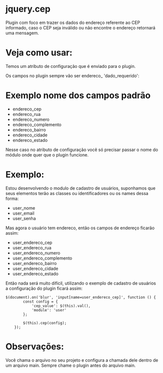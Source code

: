 # jquery.cep
Plugin com foco em trazer os dados do endereço referente ao CEP informado, caso o CEP seja inválido ou não encontre o endereço retornará uma mensagem.

Veja como usar:
===============

Temos um atributo de configuração que é enviado para o plugin.

Os campos no plugin sempre vão ser endereco_ 'dado_requerido':

Exemplo nome dos campos padrão
=========

- endereco_cep
- endereco_rua
- endereco_numero
- endereco_complemento
- endereco_bairro
- endereco_cidade
- endereco_estado

Nesse caso no atributo de configuração você só precisar passar o nome do módulo onde quer que o plugin funcione.

Exemplo:
=======

Estou desenvolvendo o modulo de cadastro de usuários, suponhamos que seus elementos terão as classes ou identificadores ou os names dessa forma:

- user_nome
- user_email
- user_senha

Mas agora o usuário tem endereco, então os campos de endereço ficarão assim:

- user_endereco_cep
- user_endereco_rua
- user_endereco_numero
- user_endereco_complemento
- user_endereco_bairro
- user_endereco_cidade
- user_endereco_estado

Então nada será muito difícil, utilizando o exemplo de cadastro de usuários a configuração do plugin ficará assim:

```jquery
$(document).on('blur', 'input[name=user_endereco_cep]', function () {
        const config = {
            'cep_value': $(this).val(),
            'module': 'user'
        };

        $(this).cep(config);
    });
```    
    
  Observações:
  ============
  
  Você chama o arquivo no seu projeto e configura a chamada dele dentro de um arquivo main.
  Sempre chame o plugin antes do arquivo main.  
  
